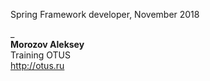 Spring Framework developer, November 2018  
  
_  
**Morozov Aleksey**  
Training OTUS   
http://otus.ru  